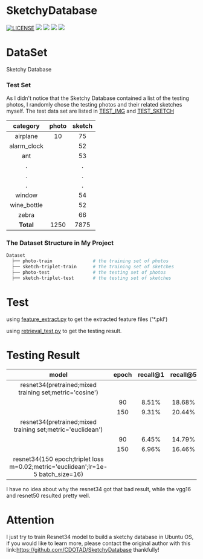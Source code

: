 # SketchyDatabase

[![LICENSE](https://img.shields.io/badge/license-MIT-blue.svg)](LICENSE) ![](https://img.shields.io/badge/python-3.6.5-brightgreen.svg) ![](https://img.shields.io/badge/pytorch-0.4.1-brightgreen.svg) ![](https://img.shields.io/badge/visdom-0.1.8.5-brightgreen.svg) ![](https://img.shields.io/badge/tqdm-4.28.1-brightgreen.svg)

# DataSet

Sketchy Database

### Test Set

As I didn't notice that the Sketchy Database contained a list of the testing photos, I randomly chose the testing photos and their related sketches myself. The test data set are listed in [TEST_IMG](test_img.txt) and [TEST_SKETCH](test_sketch.txt)

|   category  | photo | sketch |
|    :---:    | :---: | :---:  |
|   airplane  |   10  |   75   |
| alarm_clock |       |   52   |
|     ant     |       |   53   |
|     .       |       |   .    |
|     .       |       |   .    |
|     .       |       |   .    |
|     window  |       |   54   |
| wine_bottle |       |   52   |
|     zebra   |       |   66   |
|  **Total**  |  1250 |  7875  |

### The Dataset Structure in My Project

```Bash
Dataset
  ├── photo-train               # the training set of photos
  ├── sketch-triplet-train      # the training set of sketches
  ├── photo-test                # the testing set of photos
  ├── sketch-triplet-test       # the testing set of sketches
```
# Test

using [feature_extract.py](https://github.com/CDOTAD/SketchyDatabase/blob/master/feature/feature_extract.py) to get the extracted feature files ('\*.pkl')

using [retrieval_test.py](https://github.com/CDOTAD/SketchyDatabase/blob/master/retrieval_test.py) to get the testing result.

# Testing Result

|                        model                             | epoch | recall@1 | recall@5|
|                        :---:                             | :---: | :---:    | :---:   |
| resnet34(pretrained;mixed training set;metric='cosine')  |        | |                 |
|                                                          |  90   |  8.51%   |  18.68% |
|                                                          |  150  |  9.31%   |  20.44% |
|resnet34(pretrained;mixed training set;metric='euclidean')|       | |                  |
|                                                          |  90   |  6.45%   |  14.79% |
|                                                          |  150  |  6.96%   |  16.46% |
|resnet34(150 epoch;triplet loss m=0.02;metric='euclidean';lr=1e-5 batch_size=16)| | |  |

I have no idea about why the resnet34 got that bad result, while the vgg16 and resnet50 resulted pretty well.

# Attention

I just try to train Resnet34 model to build a sketchy database in Ubuntu OS, if you would like to learn more, please contact the original author with this link:https://github.com/CDOTAD/SketchyDatabase thankfully!
